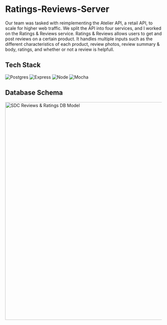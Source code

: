 # Ratings-Reviews-Server
Our team was tasked with reimplementing the Atelier API, a retail API, to scale for higher web traffic. We split the API into four services, and I worked on the Ratings & Reviews service. Ratings & Reviews allows users to get and post reviews on a certain product. It handles multiple inputs such as the different characteristics of each product, review photos, review summary & body, ratings, and whether or not a review is helpfull.

## Tech Stack
![Postgres](https://img.shields.io/badge/PostgreSQL-316192?style=for-the-badge&logo=postgresql&logoColor=white)
![Express](https://img.shields.io/badge/-Express-DCDCDC?logo=express&logoColor=black&style=for-the-badge)
![Node](https://img.shields.io/badge/-Node-9ACD32?logo=node.js&logoColor=white&style=for-the-badge)
![Mocha](https://img.shields.io/badge/-mocha-%238D6748?style=for-the-badge&logo=mocha&logoColor=white)

## Database Schema
<img width="700" alt="SDC Reviews & Ratings DB Model" src="https://user-images.githubusercontent.com/102435134/217055392-5f2a75e8-e7c7-4b28-bf8b-941785c28f51.png">

